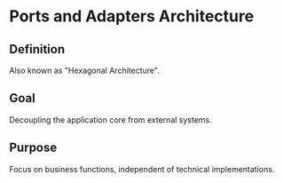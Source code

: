 # Ports and Adapters Architecture

## **Definition**
Also known as "Hexagonal Architecture".

## **Goal**
Decoupling the application core from external systems.

## **Purpose**
Focus on business functions, independent of technical implementations.

<!--
Test
-->
